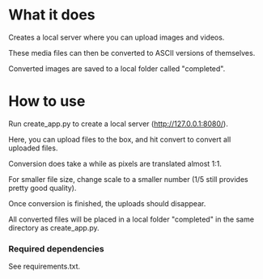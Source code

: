 # What it does
Creates a local server where you can upload images and videos.

These media files can then be converted to ASCII versions of themselves.

Converted images are saved to a local folder called "completed".


# How to use
Run create_app.py to create a local server (http://127.0.0.1:8080/).

Here, you can upload files to the box, and hit convert to convert all uploaded files.

Conversion does take a while as pixels are translated almost 1:1.

For smaller file size, change scale to a smaller number (1/5 still provides pretty good quality).

Once conversion is finished, the uploads should disappear.

All converted files will be placed in a local folder "completed" in the same directory as create_app.py.

### Required dependencies
See requirements.txt.
